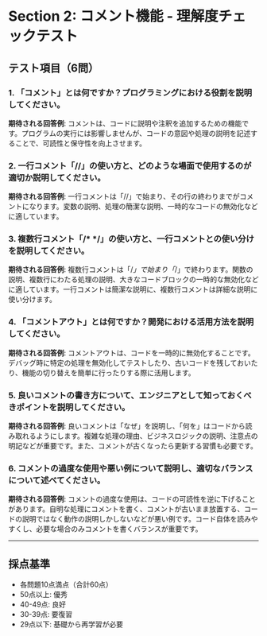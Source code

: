 # Section 2: コメント機能 - 理解度チェックテスト

## テスト項目（6問）

### 1. 「コメント」とは何ですか？プログラミングにおける役割を説明してください。

**期待される回答例**:
コメントは、コードに説明や注釈を追加するための機能です。プログラムの実行には影響しませんが、コードの意図や処理の説明を記述することで、可読性と保守性を向上させます。

### 2. 一行コメント「//」の使い方と、どのような場面で使用するのが適切か説明してください。

**期待される回答例**:
一行コメントは「//」で始まり、その行の終わりまでがコメントになります。変数の説明、処理の簡潔な説明、一時的なコードの無効化などに適しています。

### 3. 複数行コメント「/* */」の使い方と、一行コメントとの使い分けを説明してください。

**期待される回答例**:
複数行コメントは「/*」で始まり「*/」で終わります。関数の説明、複数行にわたる処理の説明、大きなコードブロックの一時的な無効化などに適しています。一行コメントは簡潔な説明に、複数行コメントは詳細な説明に使い分けます。

### 4. 「コメントアウト」とは何ですか？開発における活用方法を説明してください。

**期待される回答例**:
コメントアウトは、コードを一時的に無効化することです。デバッグ時に特定の処理を無効化してテストしたり、古いコードを残しておいたり、機能の切り替えを簡単に行ったりする際に活用します。

### 5. 良いコメントの書き方について、エンジニアとして知っておくべきポイントを説明してください。

**期待される回答例**:
良いコメントは「なぜ」を説明し、「何を」はコードから読み取れるようにします。複雑な処理の理由、ビジネスロジックの説明、注意点の明記などが重要です。また、コメントが古くなったら更新する習慣も必要です。

### 6. コメントの過度な使用や悪い例について説明し、適切なバランスについて述べてください。

**期待される回答例**:
コメントの過度な使用は、コードの可読性を逆に下げることがあります。自明な処理にコメントを書く、コメントが古いまま放置する、コードの説明ではなく動作の説明しかしないなどが悪い例です。コード自体を読みやすくし、必要な場合のみコメントを書くバランスが重要です。

---

## 採点基準
- 各問題10点満点（合計60点）
- 50点以上: 優秀
- 40-49点: 良好
- 30-39点: 要復習
- 29点以下: 基礎から再学習が必要 